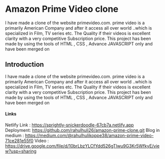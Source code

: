 # Amazon Prime Video clone

I have made a clone of the website primevideo.com. prime video is a primarily American Company and after it access all over world ..which is specialized in Film, TV series etc. The Quality if their videos is excellent clarity with a very competitive Subscription price. This project has been made by using the tools of HTML , CSS , Advance JAVASCRIPT only and have been merged on
## Introduction

I have made a clone of the website primevideo.com. prime video is a primarily American Company and after it access all over world ..which is specialized in Film, TV series etc. The Quality if their videos is excellent clarity with a very competitive Subscription price. This project has been made by using the tools of HTML , CSS , Advance JAVASCRIPT only and have been merged on

#### Links

Netlify Link : https://sprightly-snickerdoodle-67cb7a.netlify.app
Deployment: https://github.com/rahulhuli26/amazon-prime-clone.git
Blog in medium : https://medium.com/@rahulhulikoppe38/amazon-prime-video-71ce281e55f0
Video : https://drive.google.com/file/d/10brLbzYLCfYdd526gTlwu9G3Kr5WfkyE/view?usp=sharing
